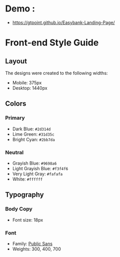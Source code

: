 # Demo :
+ https://gtpoint.github.io/Easybank-Landing-Page/

# Front-end Style Guide

## Layout

The designs were created to the following widths:

- Mobile: 375px
- Desktop: 1440px

## Colors

### Primary

- Dark Blue: `#2d314d`
- Lime Green: `#31d35c`
- Bright Cyan: `#2bb7da`

### Neutral

- Grayish Blue: `#9698a6`
- Light Grayish Blue: `#f3f4f6`
- Very Light Gray: `#fafafa`
- White:  `#ffffff`

## Typography

### Body Copy

- Font size: 18px

### Font

- Family: [Public Sans](https://fonts.google.com/specimen/Public+Sans)
- Weights: 300, 400, 700
